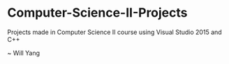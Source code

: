 # Computer-Science-II-Projects

Projects made in Computer Science II course using Visual Studio 2015 and C++

~ Will Yang
